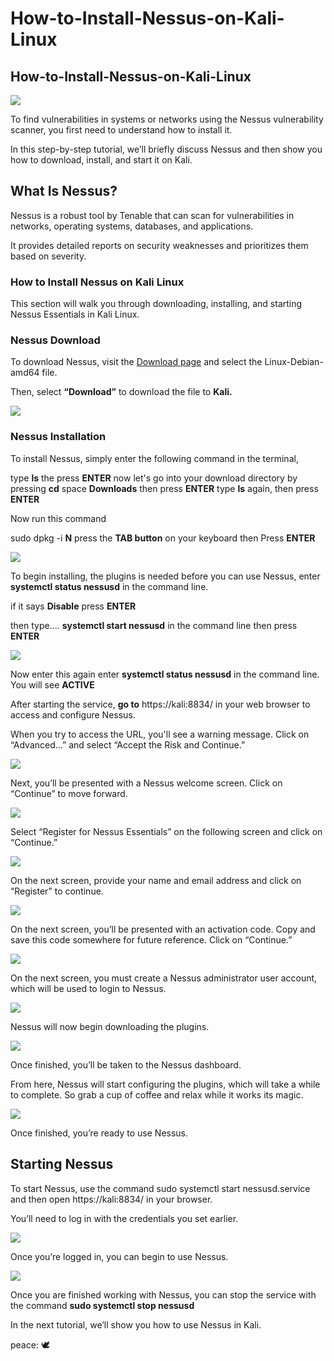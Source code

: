 # How-to-Install-Nessus-on-Kali-Linux
<h2>How-to-Install-Nessus-on-Kali-Linux</h2>
<img src="Folder/How-to-install-Nessus-on-Kali-Linux-Windows.webp">


To find vulnerabilities in systems or networks using the Nessus vulnerability scanner, you first need to understand how to install it.

In this step-by-step tutorial, we’ll briefly discuss Nessus and then show you how to download, install, and start it on  Kali.


<h2>What Is Nessus?</h2>
Nessus is a robust tool by Tenable that can scan for vulnerabilities in networks, operating systems, databases, and applications.

It provides detailed reports on security weaknesses and prioritizes them based on severity.


<h3>How to Install Nessus on Kali Linux</h3>
This section will walk you through downloading, installing, and starting Nessus Essentials in Kali Linux.

<h3>Nessus Download</h3>

To download Nessus, visit the  <a href="https://www.tenable.com/downloads/nessus">Download page</a>  and select the Linux-Debian-amd64 file.

Then, select <b>“Download”</b> to download the file to <b>Kali.</b> 

<img src="Folder/download-nessus-for-kali.webp">


<h3>Nessus Installation</h3>

To install Nessus, simply enter the following command in the terminal, 


type <b>ls</b> the press <b>ENTER</b>
now let's go into your download directory by pressing <b>cd</b> space <b>Downloads</b> then press <b>ENTER</b>
type <b>ls</b> again, then press <b>ENTER</b>

Now run this command

sudo dpkg -i <b>N</b> press the <b>TAB button</b> on your keyboard then Press <b>ENTER</b>

<img src="Folder/install-nessus-in-kali.webp">

To begin installing, the plugins is needed before you can use Nessus, 
enter  <b>systemctl status nessusd</b> in the command line.

if it says <b>Disable</b> press <b>ENTER</b>

then type.... <b>systemctl start nessusd</b> in the command line then press <b>ENTER</b>

<img src="Folder/start-nessusd-service (1).webp">


Now enter this again enter  <b>systemctl status nessusd</b> in the command line.
You will see <b>ACTIVE</b>



After starting the service, <b>go to</b> https://kali:8834/ in your web browser to access and configure Nessus.

When you try to access the URL, you'll see a warning message. Click on “Advanced…” and select “Accept the Risk and Continue.”


<img src="Folder/nessus-warning-message.webp">


Next, you’ll be presented with a Nessus welcome screen. Click on “Continue” to move forward.

<img src="Folder/nessus-welcome-screen.webp">

Select “Register for Nessus Essentials” on the following screen and click on “Continue.”

<img src="Folder/register-for-nessus-essentials.webp">

On the next screen, provide your name and email address and click on “Register” to continue.

<img src="Folder/get-activation-code.webp">

On the next screen, you’ll be presented with an activation code. Copy and save this code somewhere for future reference. Click on “Continue.”

<img src="Folder/nessus-activation-code.webp">


On the next screen, you must create a Nessus administrator user account, which will be used to login to Nessus.


<img src="Folder/create-nessus-account-kali.webp">

Nessus will now begin downloading the plugins.

<img src="Folder/nessus-plugin-download-kali.webp">


Once finished, you’ll be taken to the Nessus dashboard.

From here, Nessus will start configuring the plugins, which will take a while to complete. So grab a cup of coffee and relax while it works its magic.

<img src="Folder/nessus-plugin-download-kali-1.webp">

Once finished, you’re ready to use Nessus.

<h2>Starting Nessus</h2>
To start Nessus, use the command sudo systemctl start nessusd.service and then open https://kali:8834/ in your browser.


You’ll need to log in with the credentials you set earlier.

<img src="Folder/nessus-log-in-kali.webp">


Once you’re logged in, you can begin to use Nessus.

<img src="Folder/nessus-essentials-interface-kali.webp">


Once you are finished working with Nessus, you can stop the service with the command <b>sudo systemctl stop nessusd</b>


In the next tutorial, we’ll show you how to use Nessus in Kali.

<p>peace: <span>&#x1f54a;</span>
